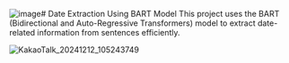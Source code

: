 ![image](https://github.com/user-attachments/assets/7c5dab92-743f-4640-ac3c-cfd5adb0becb)# Date Extraction Using BART Model
This project uses the BART (Bidirectional and Auto-Regressive Transformers) model to extract date-related information from sentences efficiently.

![KakaoTalk_20241212_105243749](https://github.com/user-attachments/assets/4ff788e0-3074-4786-b21c-ba9d980050df)
